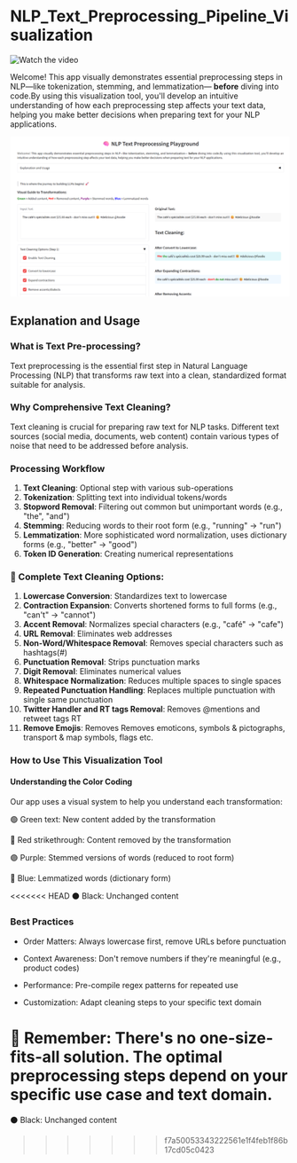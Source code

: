 # NLP_Text_Preprocessing_Pipeline_Visualization

<img src="nlp_text_processing.mp4" alt="Watch the video" width="800"/>

Welcome! This app visually demonstrates essential preprocessing steps in NLP—like tokenization, stemming, and lemmatization— <b>before</b> diving into code.By using this visualization tool, you'll develop an intuitive understanding of how each preprocessing step affects your text data, helping you make better decisions when preparing text for your NLP applications. 

<img src="nlp.png" alt="Alt text" width="1000"/>

## Explanation and Usage
### What is Text Pre-processing?
Text preprocessing is the essential first step in Natural Language Processing (NLP) that transforms 
raw text into a clean, standardized format suitable for analysis.
                    
### Why Comprehensive Text Cleaning?
Text cleaning is crucial for preparing raw text for NLP tasks. Different text sources (social media, documents, web content) 
contain various types of noise that need to be addressed before analysis.

### Processing Workflow
1. **Text Cleaning**: Optional step with various sub-operations
2. **Tokenization**: Splitting text into individual tokens/words
3. **Stopword Removal**: Filtering out common but unimportant words (e.g., "the", "and")
4. **Stemming**: Reducing words to their root form (e.g., "running" → "run")
5. **Lemmatization**: More sophisticated word normalization, uses dictionary forms (e.g., "better" → "good")
6. **Token ID Generation**: Creating numerical representations

### 🧹 Complete Text Cleaning Options:
1. **Lowercase Conversion**: Standardizes text to lowercase
2. **Contraction Expansion**: Converts shortened forms to full forms (e.g., "can't" → "cannot")
3. **Accent Removal**: Normalizes special characters (e.g., "café" → "cafe")
4. **URL Removal**: Eliminates web addresses
5. **Non-Word/Whitespace Removal**: Removes special characters such as hashtags(#)
6. **Punctuation Removal**: Strips punctuation marks
7. **Digit Removal**: Eliminates numerical values
8. **Whitespace Normalization**: Reduces multiple spaces to single spaces
9. **Repeated Punctuation Handling**: Replaces multiple punctuation with single same punctuation
10. **Twitter Handler and RT tags Removal**: Removes @mentions and retweet tags RT
11. **Remove Emojis**: Removes Removes emoticons, symbols & pictographs, transport & map symbols, flags etc.   
        
### How to Use This Visualization Tool
#### Understanding the Color Coding 
Our app uses a visual system to help you understand each transformation:

🟢 Green text: New content added by the transformation <br>

🔴 Red strikethrough: Content removed by the transformation <br>

🟣 Purple: Stemmed versions of words (reduced to root form) <br>

🔵 Blue: Lemmatized words (dictionary form) <br>

<<<<<<< HEAD
⚫ Black: Unchanged content <br>   

### Best Practices
- Order Matters: Always lowercase first, remove URLs before punctuation

- Context Awareness: Don't remove numbers if they're meaningful (e.g., product codes)

- Performance: Pre-compile regex patterns for repeated use

- Customization: Adapt cleaning steps to your specific text domain

📌 **Remember**: There's no one-size-fits-all solution. The optimal preprocessing steps depend on your specific use case and text domain.    
=======
⚫ Black: Unchanged content <br>            
>>>>>>> f7a50053343222561e1f4feb1f86b17cd05c0423
